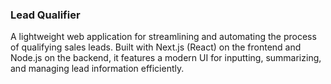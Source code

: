 ### Lead Qualifier

A lightweight web application for streamlining and automating the process of qualifying sales leads. Built with Next.js (React) on the frontend and Node.js on the backend, it features a modern UI for inputting, summarizing, and managing lead information efficiently.
